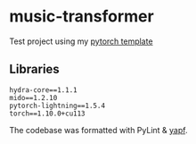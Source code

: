 # music-transformer
Test project using my [pytorch template](https://github.com/Rick-McCoy/pytorch-template)

## Libraries
```
hydra-core==1.1.1
mido==1.2.10
pytorch-lightning==1.5.4
torch==1.10.0+cu113
```

The codebase was formatted with PyLint & [yapf](https://github.com/google/yapf).
